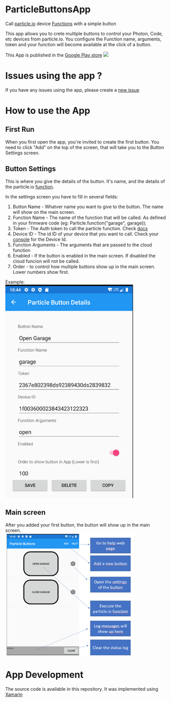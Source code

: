 # ParticleButtonsApp
Call [particle.io](http://www.particle.io) device [Functions](https://docs.particle.io/reference/device-cloud/api/#call-a-function) with a simple button

This app allows you to crete multiple buttons to control your Photon, Code, etc devices from particle.io. You configure the Function name, arguments, token and your function will become available at the click of a button.

This App is published in the [Google Play store](https://play.google.com/store/apps/details?id=com.tiagonmas.ParticleButtons)
<a href="https://play.google.com/store/apps/details?id=com.tiagonmas.ParticleButtons"><img src="https://www.genetec.com/assets/Images/Global/Icons/Google-play-icon.png" width="50"></a>

# Issues using the app ?

If you have any issues using the app, please create a [new issue](https://github.com/tiagonmas/ParticleButtonsApp/issues)

# How to use the App

## First Run
When you first open the app, you're invited to create the first button. You need to click "Add" on the top of the screen, that will take you to the Button Settings screen.

## Button Settings
This is where you give the details of the button. It's name, and the details of the particle.io [function](https://docs.particle.io/reference/device-cloud/api/#call-a-function).

In the settings screen you have to fill in several fields:
1. Button Name - Whatver name you want to give to the button. The name will show on the main screen.
2. Function Name - The name of the function that will be called. As defined in your firmware code (eg: Particle.function("garage", garage));
3. Token - The Auth token to call the particle function. Check [docs](https://docs.particle.io/tutorials/device-cloud/authentication/#access-tokens)
4. Device ID - The id ID of your device that you want to call. Check your [console](https://console.particle.io/devices) for the Device Id.
5. Function Arguments - The arguments that are passed to the cloud function
6. Enabled - If the button is enabled in the main screen. If disabled the cloud funcion will not be called.
7. Order - to control how multiple buttons show up in the main screen. Lower numbers show first.

Example:
<br><img src="https://github.com/tiagonmas/ParticleButtons/blob/main/Docs/settings.png" width="400">


## Main screen
After you added your first button, the button will show up in the main screen.
<br>
<img src="https://github.com/tiagonmas/ParticleButtons/blob/main/Docs/mainpage.png" width="400">



# App Development
The source code is available in this repository. It was implemented using [Xamarin](https://dotnet.microsoft.com/apps/xamarin)

